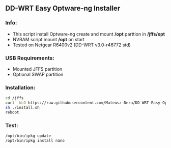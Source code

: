 ## DD-WRT Easy Optware-ng Installer

### Info:
  - This script install Optware-ng create and mount **/opt** parttion in **/jffs/opt** 
  - NVRAM script mount **/opt** on start
  - Tested on Netgear R6400v2 (DD-WRT v3.0-r46772 std)

### USB Requirements:
 - Mounted JFFS partition
 - Optional SWAP partition

### Installation:
```sh
cd /jffs
curl -kLO https://raw.githubusercontent.com/Mateusz-Dera/DD-WRT-Easy-Optware-ng-Installer/master/install.sh
sh ./install.sh
reboot
```

### Test:
```sh
/opt/bin/ipkg update
/opt/bin/ipkg install nano
```